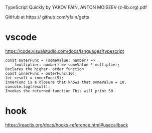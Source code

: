 TypeScript Quickly by YAKOV FAIN, ANTON MOISEEV (z-lib.org).pdf

GitHub at https:// github.com/yfain/getts

# vscode
https://code.visualstudio.com/docs/languages/typescript

```
const outerFunc = (someValue: number) =>
    (multiplier: number) => someValue * multiplier;
Declares the higher- order function
const innerFunc = outerFunc(10);
let result = innerFunc(5);
innerFunc is a closure that knows that someValue = 10.
console.log(result);
Invokes the returned function This will print 50.
```
# hook
https://reactjs.org/docs/hooks-reference.html#usecallback
